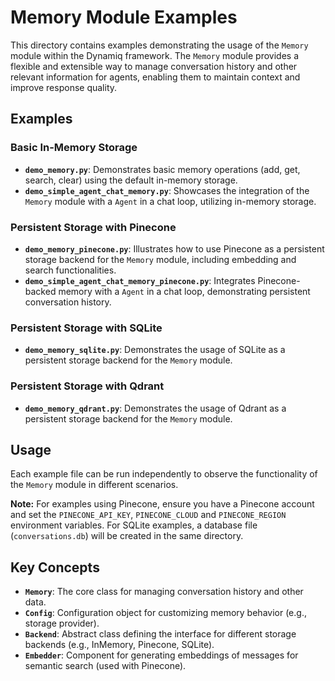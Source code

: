 # Memory Module Examples

This directory contains examples demonstrating the usage of the `Memory` module within the Dynamiq framework. The `Memory` module provides a flexible and extensible way to manage conversation history and other relevant information for agents, enabling them to maintain context and improve response quality.

## Examples

### Basic In-Memory Storage

- **`demo_memory.py`**: Demonstrates basic memory operations (add, get, search, clear) using the default in-memory storage.
- **`demo_simple_agent_chat_memory.py`**: Showcases the integration of the `Memory` module with a `Agent` in a chat loop, utilizing in-memory storage.

### Persistent Storage with Pinecone

- **`demo_memory_pinecone.py`**: Illustrates how to use Pinecone as a persistent storage backend for the `Memory` module, including embedding and search functionalities.
- **`demo_simple_agent_chat_memory_pinecone.py`**: Integrates Pinecone-backed memory with a `Agent` in a chat loop, demonstrating persistent conversation history.

### Persistent Storage with SQLite

- **`demo_memory_sqlite.py`**: Demonstrates the usage of SQLite as a persistent storage backend for the `Memory` module.

### Persistent Storage with Qdrant

- **`demo_memory_qdrant.py`**: Demonstrates the usage of Qdrant as a persistent storage backend for the `Memory` module.


## Usage

Each example file can be run independently to observe the functionality of the `Memory` module in different scenarios.

**Note:** For examples using Pinecone, ensure you have a Pinecone account and set the `PINECONE_API_KEY`, `PINECONE_CLOUD` and `PINECONE_REGION` environment variables. For SQLite examples, a database file (`conversations.db`) will be created in the same directory.

## Key Concepts

- **`Memory`**: The core class for managing conversation history and other data.
- **`Config`**: Configuration object for customizing memory behavior (e.g., storage provider).
- **`Backend`**: Abstract class defining the interface for different storage backends (e.g., InMemory, Pinecone, SQLite).
- **`Embedder`**: Component for generating embeddings of messages for semantic search (used with Pinecone).
